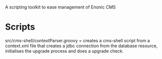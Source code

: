 A scripting toolkit to ease management of Enonic CMS

# Scripts
src/cms-shell/contextParser.groovy = creates a cms-shell script from a context.xml file that creates a jdbc connection from the database resource, initialises the upgrade process and does a upgrade check.
